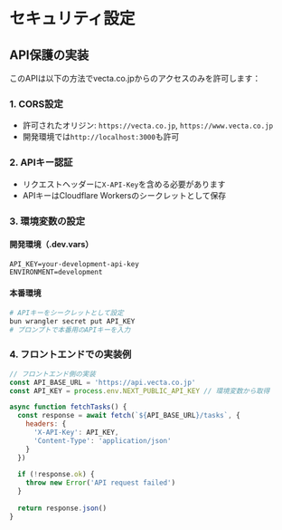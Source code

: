 # セキュリティ設定

## API保護の実装

このAPIは以下の方法でvecta.co.jpからのアクセスのみを許可します：

### 1. CORS設定
- 許可されたオリジン: `https://vecta.co.jp`, `https://www.vecta.co.jp`
- 開発環境では`http://localhost:3000`も許可

### 2. APIキー認証
- リクエストヘッダーに`X-API-Key`を含める必要があります
- APIキーはCloudflare Workersのシークレットとして保存

### 3. 環境変数の設定

#### 開発環境（.dev.vars）
```
API_KEY=your-development-api-key
ENVIRONMENT=development
```

#### 本番環境
```bash
# APIキーをシークレットとして設定
bun wrangler secret put API_KEY
# プロンプトで本番用のAPIキーを入力
```

### 4. フロントエンドでの実装例

```javascript
// フロントエンド側の実装
const API_BASE_URL = 'https://api.vecta.co.jp'
const API_KEY = process.env.NEXT_PUBLIC_API_KEY // 環境変数から取得

async function fetchTasks() {
  const response = await fetch(`${API_BASE_URL}/tasks`, {
    headers: {
      'X-API-Key': API_KEY,
      'Content-Type': 'application/json'
    }
  })
  
  if (!response.ok) {
    throw new Error('API request failed')
  }
  
  return response.json()
}
```


